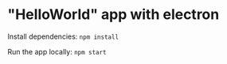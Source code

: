 # "HelloWorld" app with electron

Install dependencies: `npm install`

Run the app locally: `npm start`
